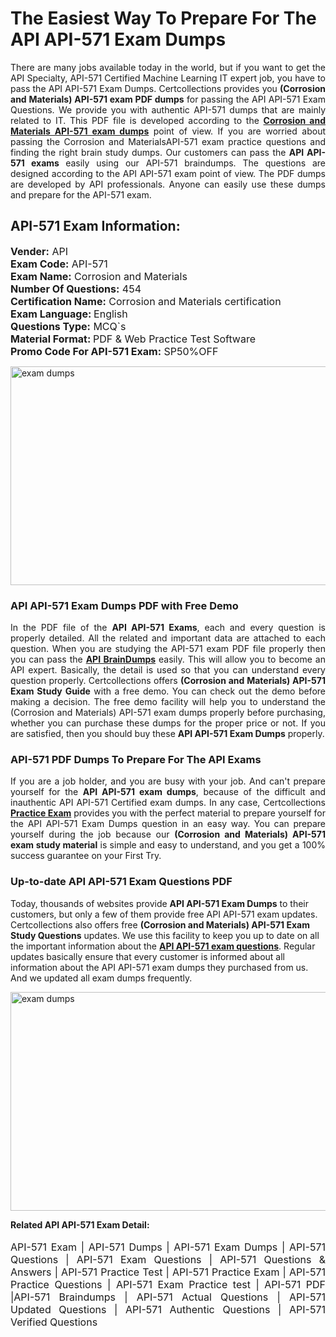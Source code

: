 <h1>The Easiest Way To Prepare For The API API-571 Exam Dumps</h1> <p style="text-align:justify">There are many jobs available today in the world, but if you want to get the API Specialty, API-571 Certified Machine Learning IT expert job, you have to pass the API API-571 Exam Dumps. Certcollections provides you <strong>(Corrosion and Materials) API-571 exam PDF dumps</strong> for passing the API API-571 Exam Questions. We provide you with authentic API-571 dumps that are mainly related to IT. This PDF file is developed according to the <a href="https://www.certsofficial.com/api/api-571-questions"><strong>Corrosion and Materials API-571 exam dumps</strong></a> point of view. If you are worried about passing the Corrosion and MaterialsAPI-571 exam practice questions and finding the right brain study dumps. Our customers can pass the <strong>API API-571 exams </strong>easily using our API-571 braindumps. The questions are designed according to the API API-571 exam point of view. The PDF dumps are developed by API professionals. Anyone can easily use these dumps and prepare for the API-571 exam.</p> <h2><strong>API-571 Exam Information:</strong></h2> <p><span style="font-size:16px"><strong>Vender:</strong> API<br /> <strong>Exam Code:</strong> API-571<br /> <strong>Exam Name:</strong> Corrosion and Materials<br /> <strong>Number Of Questions:</strong> 454<br /> <strong>Certification Name:</strong> Corrosion and Materials certification<br /> <strong>Exam Language: </strong>English<br /> <strong>Questions Type:</strong> MCQ`s<br /> <strong>Material Format: </strong>PDF & Web Practice Test Software<br /> <strong>Promo Code For API-571 Exam:</strong> SP50%OFF</span></p> <p><a href="https://www.certsofficial.com/api/api-571-questions" rel="no-follow"><img alt="exam dumps" src="https://www.certcollections.com/uploads/content/certsofficial.jpg" style="height:350px; width:750px" /></a></p> <h3><strong>API API-571 Exam Dumps PDF with Free Demo</strong></h3> <p style="text-align:justify">In the PDF file of the <strong>API API-571 Exams</strong>, each and every question is properly detailed. All the related and important data are attached to each question. When you are studying the API-571 exam PDF file properly then you can pass the <a href="https://www.certsofficial.com/api-dumps"><strong>API BrainDumps</strong></a> easily. This will allow you to become an API expert. Basically, the detail is used so that you can understand every question properly. Certcollections offers <strong>(Corrosion and Materials) API-571 Exam Study Guide</strong> with a free demo. You can check out the demo before making a decision. The free demo facility will help you to understand the (Corrosion and Materials) API-571 exam dumps properly before purchasing, whether you can purchase these dumps for the proper price or not. If you are satisfied, then you should buy these <strong>API API-571 Exam Dumps</strong> properly.</p> <h3><strong>API-571 PDF Dumps To Prepare For The API Exams</strong></h3> <p style="text-align:justify">If you are a job holder, and you are busy with your job. And can't prepare yourself for the <strong>API API-571 exam dumps</strong>, because of the difficult and inauthentic API API-571 Certified exam dumps. In any case, Certcollections <strong><a href="https://www.certsofficial.com/">Practice Exam</a></strong> provides you with the perfect material to prepare yourself for the API API-571 Exam Dumps question in an easy way. You can prepare yourself during the job because our <strong>(Corrosion and Materials) API-571 exam study material</strong> is simple and easy to understand, and you get a 100% success guarantee on your First Try.</p> <h3><strong>Up-to-date API API-571 Exam Questions PDF</strong></h3> <p>Today, thousands of websites provide <strong>API API-571 Exam Dumps</strong> to their customers, but only a few of them provide free API API-571 exam updates. Certcollections also offers free <strong>(Corrosion and Materials) API-571 Exam Study Questions</strong> updates. We use this facility to keep you up to date on all the important information about the <a href="https://www.certsofficial.com/api/api-571-questions"><strong>API API-571 exam questions</strong></a>. Regular updates basically ensure that every customer is informed about all information about the API API-571 exam dumps they purchased from us. And we updated all exam dumps frequently.</p> <p><a href="https://www.certsofficial.com/api/api-571-questions"><img alt="exam dumps " src="https://www.certcollections.com/uploads/content/certsofficial2.jpg" style="height:350px; width:750px" /></a></p> <p style="text-align:justify"><span style="font-size:14px"><strong>Related API API-571 Exam Detail:</strong></span><br /> <br /> <span style="font-size:16px">API-571 Exam | API-571 Dumps | API-571 Exam Dumps | API-571 Questions | API-571 Exam Questions | API-571 Questions & Answers | API-571 Practice Test | API-571 Practice Exam | API-571 Practice Questions | API-571 Exam Practice test | API-571 PDF |API-571 Braindumps | API-571 Actual Questions | API-571 Updated Questions | API-571 Authentic Questions | API-571 Verified Questions</span></p>
